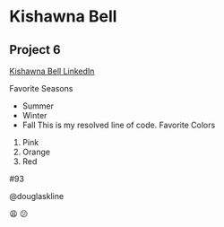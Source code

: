 Kishawna Bell
===

## Project 6

[Kishawna Bell LinkedIn](https://www.linkedin.com/in/kishawna-bell-516626194)

Favorite Seasons
* Summer
* Winter
* Fall 
This is my resolved line of code.
Favorite Colors 
1. Pink
2. Orange
3. Red 

#93

@douglaskline

:weary: :confused: